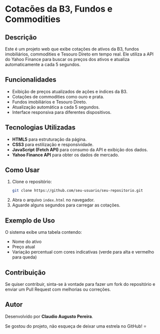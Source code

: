 # Cotacões da B3, Fundos e Commodities

## Descrição
Este é um projeto web que exibe cotações de ativos da B3, fundos imobiliários, commodities e Tesouro Direto em tempo real. Ele utiliza a API do Yahoo Finance para buscar os preços dos ativos e atualiza automaticamente a cada 5 segundos.

## Funcionalidades
- Exibição de preços atualizados de ações e índices da B3.
- Cotações de commodities como ouro e prata.
- Fundos imobiliários e Tesouro Direto.
- Atualização automática a cada 5 segundos.
- Interface responsiva para diferentes dispositivos.

## Tecnologias Utilizadas
- **HTML5** para estruturação da página.
- **CSS3** para estilização e responsividade.
- **JavaScript (Fetch API)** para consumo da API e exibição dos dados.
- **Yahoo Finance API** para obter os dados de mercado.

## Como Usar
1. Clone o repositório:
   ```bash
   git clone https://github.com/seu-usuario/seu-repositorio.git
   ```
2. Abra o arquivo `index.html` no navegador.
3. Aguarde alguns segundos para carregar as cotações.

## Exemplo de Uso
O sistema exibe uma tabela contendo:
- Nome do ativo
- Preço atual
- Variação percentual com cores indicativas (verde para alta e vermelho para queda)

## Contribuição
Se quiser contribuir, sinta-se à vontade para fazer um fork do repositório e enviar um Pull Request com melhorias ou correções.

## Autor
Desenvolvido por **Claudio Augusto Pereira**.

Se gostou do projeto, não esqueça de deixar uma estrela no GitHub! ⭐

